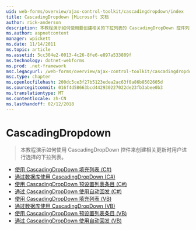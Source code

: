 ```yaml
---
uid: web-forms/overview/ajax-control-toolkit/cascadingdropdown/index
title: CascadingDropdown |Microsoft 文档
author: rick-anderson
description: 本教程演示如何使用要创建相关的下拉列表的 CascadingDropDown 控件列出该更新，当用户进行选择。
ms.author: aspnetcontent
manager: wpickett
ms.date: 11/14/2011
ms.topic: article
ms.assetid: 5cc304e2-0013-4c26-8fe6-e897a533809f
ms.technology: dotnet-webforms
ms.prod: .net-framework
msc.legacyurl: /web-forms/overview/ajax-control-toolkit/cascadingdropdown
msc.type: chapter
ms.openlocfilehash: 200dc5ce3f27b5123edea2ac63f0a86b8502605d
ms.sourcegitcommit: 016f4d58663bcd442930227022de23fb3abee0b3
ms.translationtype: MT
ms.contentlocale: zh-CN
ms.lasthandoff: 02/12/2018
---
```

<a name="cascadingdropdown"></a>CascadingDropdown
====================
> 本教程演示如何使用 CascadingDropDown 控件来创建相关更新时用户进行选择的下拉列表。


- [使用 CascadingDropDown 填充列表 (C#)](filling-a-list-using-cascadingdropdown-cs.md)
- [通过数据库使用 CascadingDropDown (C#)](using-cascadingdropdown-with-a-database-cs.md)
- [使用 CascadingDropDown 预设置列表条目 (C#)](presetting-list-entries-with-cascadingdropdown-cs.md)
- [通过 CascadingDropDown 使用自动回发 (C#)](using-auto-postback-with-cascadingdropdown-cs.md)
- [使用 CascadingDropDown 填充列表 (VB)](filling-a-list-using-cascadingdropdown-vb.md)
- [通过数据库使用 CascadingDropDown (VB)](using-cascadingdropdown-with-a-database-vb.md)
- [使用 CascadingDropDown 预设置列表条目 (VB)](presetting-list-entries-with-cascadingdropdown-vb.md)
- [通过 CascadingDropDown 使用自动回发 (VB)](using-auto-postback-with-cascadingdropdown-vb.md)

